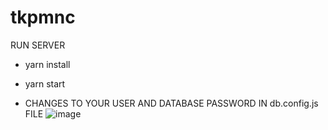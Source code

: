 # tkpmnc

RUN SERVER

- yarn install
- yarn start

- CHANGES TO YOUR USER AND DATABASE PASSWORD IN db.config.js FILE
![image](https://user-images.githubusercontent.com/74232244/192090782-3d05ecbe-e162-446b-8829-b3950ebc4c2a.png)
